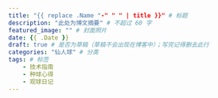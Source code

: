 ```yaml
---
title: "{{ replace .Name "-" " " | title }}" # 标题
description: "此处为博文摘要" # 不超过 60 字
featured_image: "" # 封面照片
date: {{ .Date }}
draft: true # 是否为草稿（草稿不会出现在博客中）；写完记得删去此行
categories: "仙人球" # 分类
tags: # 标签
    - 技术指南
    - 种球心得
    - 观球日记
---
```



